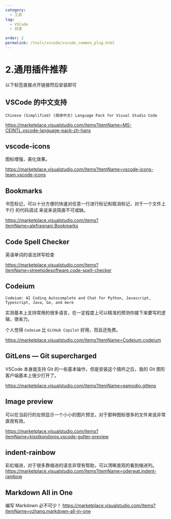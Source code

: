 ```yaml
---
category:
  - 工具
tag:
  - VSCode
  - 目录

order: 2
permalink: /tools/vscode/vscode_common_plug.html
---
```


# 2.通用插件推荐

以下标签直接点开链接然后安装即可

## VSCode 的中文支持

`Chinese (Simplified) (简体中文) Language Pack for Visual Studio Code`

https://marketplace.visualstudio.com/items?itemName=MS-CEINTL.vscode-language-pack-zh-hans

## vscode-icons

图标增强，美化效果。

https://marketplace.visualstudio.com/items?itemName=vscode-icons-team.vscode-icons

## Bookmarks

书签标记，可以十分方便的快速对任意一行进行标记和取消标记，对于一个文件上千行 的代码调试 来说来说简直不可或缺。

https://marketplace.visualstudio.com/items?itemName=alefragnani.Bookmarks

## Code Spell Checker

英语单词的语法拼写检查

https://marketplace.visualstudio.com/items?itemName=streetsidesoftware.code-spell-checker

## Codeium

`Codeium: AI Coding Autocomplete and Chat for Python, Javascript, Typescript, Java, Go, and more`

实测基本上支持常用的很多语言，在一定程度上可以精准的预测你接下来要写的逻辑，很省力。

个人觉得 `Codeium` 比 `GitHub Copilot` 好用，而且还免费。

https://marketplace.visualstudio.com/items?itemName=Codeium.codeium

## GitLens — Git supercharged

VSCode 本身就支持 Git 的一些基本操作，但是安装这个插件之后，我的 Git 图形客户端基本上很少打开了。

https://marketplace.visualstudio.com/items?itemName=eamodio.gitlens

## Image preview

可以在当前行的左侧显示一个小小的图片预览，对于那种图标很多的文件来说非常直观有效。

https://marketplace.visualstudio.com/items?itemName=kisstkondoros.vscode-gutter-preview

## indent-rainbow

彩虹缩进，对于很多靠缩进的语言非常有帮助，可以清晰直观的看到缩进列。
https://marketplace.visualstudio.com/items?itemName=oderwat.indent-rainbow

## Markdown All in One

编写 Markdown 必不可少！
https://marketplace.visualstudio.com/items?itemName=yzhang.markdown-all-in-one
